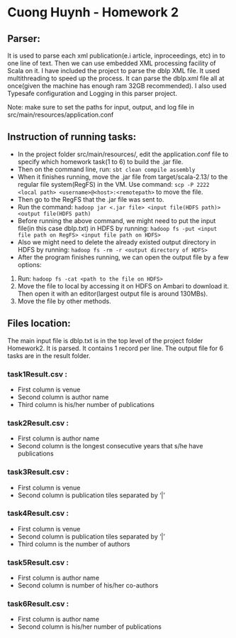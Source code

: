 # Cuong Huynh - Homework 2
## Parser:
It is used to parse each xml publication(e.i article, inproceedings, etc) in to one line of text. Then we can use embedded XML processing facility of Scala on it.
I have included the project to parse the dblp XML file. It used multithreading to speed up the process. It can parse the dblp.xml file all at once(given the machine has enough ram 32GB recommended). I also used Typesafe configuration and Logging in this parser project.

Note: make sure to set the paths for input, output, and log file in src/main/resources/application.conf
## Instruction of running tasks:
* In the project folder src/main/resources/, edit the application.conf file to specify which homework task(1 to 6) to build the .jar file.
* Then on the command line, run:
```sbt clean compile assembly```
* When it finishes running, move the .jar file from target/scala-2.13/ to the regular file system(RegFS) in the VM. Use command:
```scp -P 2222 <local path> <username>@<host>:<remotepath>```
to move the file.
* Then go to the RegFS that the .jar file was sent to.
* Run the command:
```hadoop jar <.jar file> <input file(HDFS path)> <output file(HDFS path)```
* Before running the above command, we might need to put the input file(in this case dblp.txt) in HDFS by running:
```hadoop fs -put <input file path on RegFS> <input file path on HDFS>```
* Also we might need to delete the already existed output directory in HDFS by running:
```hadoop fs -rm -r <output directory of HDFS>```
* After the program finishes running, we can open the output file by a few options:
1. Run: ```hadoop fs -cat <path to the file on HDFS>```
2. Move the file to local by accessing it on HDFS on Ambari to download it. Then open it with an editor(largest output file is around 130MBs).
3. Move the file by other methods.


## Files location:
The main input file is dblp.txt is in the top level of the project folder Homework2. It is parsed. It contains 1 record per line.
The output file for 6 tasks are in the result folder.
### task1Result.csv : 
* First column is venue
* Second column is author name
* Third column is his/her number of publications
### task2Result.csv :
* First column is author name
* Second column is the longest consecutive years that s/he have publications
### task3Result.csv :
* First column is venue
* Second column is publication tiles separated by ‘|’
### task4Result.csv :
* First column is venue
* Second column is publication tiles separated by ‘|’
* Third column is the number of authors
### task5Result.csv :
* First column is author name
* Second column is number of his/her co-authors
### task6Result.csv :
* First column is author name
* Second column is his/her number of publications
